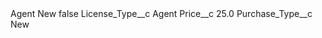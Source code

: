 <?xml version="1.0" encoding="UTF-8"?>
<CustomMetadata xmlns="http://soap.sforce.com/2006/04/metadata" xmlns:xsi="http://www.w3.org/2001/XMLSchema-instance" xmlns:xsd="http://www.w3.org/2001/XMLSchema">
    <label>Agent New</label>
    <protected>false</protected>
    <values>
        <field>License_Type__c</field>
        <value xsi:type="xsd:string">Agent</value>
    </values>
    <values>
        <field>Price__c</field>
        <value xsi:type="xsd:double">25.0</value>
    </values>
    <values>
        <field>Purchase_Type__c</field>
        <value xsi:type="xsd:string">New</value>
    </values>
</CustomMetadata>
